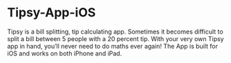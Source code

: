 # Tipsy-App-iOS
Tipsy is a bill splitting, tip calculating app. Sometimes it becomes difficult to split a bill between 5 people with a 20 percent tip. With your very own Tipsy app in hand, you’ll never need to do maths ever again!
The App is built for iOS and works on both iPhone and iPad.
